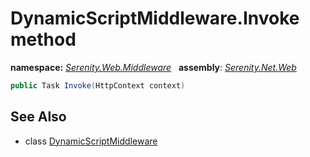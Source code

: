# DynamicScriptMiddleware.Invoke method
**namespace:** *[Serenity.Web.Middleware](../../README.md#serenity.web.middleware-namespace)*   **assembly**: *[Serenity.Net.Web](../../README.md)*

```csharp
public Task Invoke(HttpContext context)
```

## See Also

* class [DynamicScriptMiddleware](../DynamicScriptMiddleware.md)